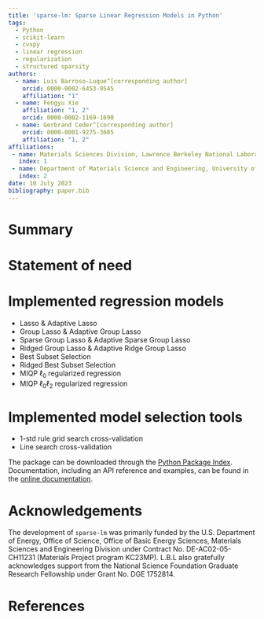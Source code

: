 ```yaml
---
title: 'sparse-lm: Sparse Linear Regression Models in Python'
tags:
  - Python
  - scikit-learn
  - cvxpy
  - linear regression
  - regularization
  - structured sparsity
authors:
  - name: Luis Barroso-Luque^[corresponding author]
    orcid: 0000-0002-6453-9545
    affiliation: "1"
  - name: Fengyu Xie
    affiliation: "1, 2"
    orcid: 0000-0002-1169-1690
  - name: Gerbrand Ceder^[corresponding author]
    orcid: 0000-0001-9275-3605
    affiliation: "1, 2"
affiliations:
 - name: Materials Sciences Division, Lawrence Berkeley National Laboratory, Berkeley CA, 94720, USA
   index: 1
 - name: Department of Materials Science and Engineering, University of California Berkeley, Berkeley CA, 94720, USA
   index: 2
date: 10 July 2023
bibliography: paper.bib
---
```


# Summary

# Statement of need

# Implemented regression models

- Lasso & Adaptive Lasso
- Group Lasso & Adaptive Group Lasso
- Sparse Group Lasso & Adaptive Sparse Group Lasso
- Ridged Group Lasso & Adaptive Ridge Group Lasso
- Best Subset Selection
- Ridged Best Subset Selection
- MIQP $\ell_0$ regularized regression
- MIQP $\ell_0\ell_2$ regularized regression

# Implemented model selection tools
- 1-std rule grid search cross-validation
- Line search cross-validation

The package can be downloaded through the [Python Package Index](https://pypi.org/project/sparse-lm/).
Documentation, including an API reference and examples, can be found in the
[online documentation](https://cedergrouphub.github.io/sparse-lm).

# Acknowledgements

The development of `sparse-lm` was primarily funded by the U.S. Department of Energy, Office
of Science, Office of Basic Energy Sciences, Materials Sciences and Engineering Division
under Contract No. DE-AC02-05-CH11231 (Materials Project program KC23MP).
L.B.L also gratefully acknowledges support from the National Science Foundation Graduate Research Fellowship
under Grant No. DGE 1752814.

# References
